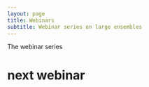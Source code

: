 ```yaml
---
layout: page
title: Webinars
subtitle: Webinar series on large ensembles
---
```


The webinar series

# next webinar
